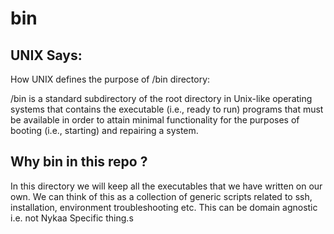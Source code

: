 # bin

## UNIX Says:  
	
How UNIX defines the purpose of /bin directory:

/bin is a standard subdirectory of the root directory in Unix-like operating systems that contains the executable (i.e., ready to run) programs that must be available in order to attain minimal functionality for the purposes of booting (i.e., starting) and repairing a system.

## Why bin in this repo ?

In this directory we will keep all the executables that we have written on our own. We can think of this as a collection of generic scripts related to ssh, installation, environment troubleshooting etc. This can be domain agnostic i.e. not Nykaa Specific thing.s 
